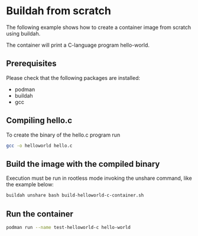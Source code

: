 # Buildah from scratch

The following example shows how to create a container image
from scratch using buildah.

The container will print a C-language program hello-world.

## Prerequisites
Please check that the following packages are installed:
- podman
- buildah
- gcc

## Compiling hello.c
To create the binary of the hello.c program run
```bash
gcc -o helloworld hello.c
```

## Build the image with the compiled binary
Execution must be run in rootless mode invoking
the unshare command, like the example below:
```bash
buildah unshare bash build-helloworld-c-container.sh
```


## Run the container
```bash
podman run --name test-helloworld-c hello-world
``` 
